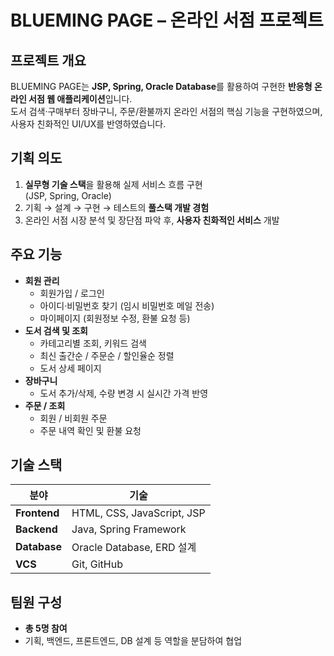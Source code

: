 # BLUEMING PAGE – 온라인 서점 프로젝트


## 프로젝트 개요
BLUEMING PAGE는 **JSP, Spring, Oracle Database**를 활용하여 구현한 **반응형 온라인 서점 웹 애플리케이션**입니다.  
도서 검색·구매부터 장바구니, 주문/환불까지 온라인 서점의 핵심 기능을 구현하였으며,  
사용자 친화적인 UI/UX를 반영하였습니다.


## 기획 의도
1. **실무형 기술 스택**을 활용해 실제 서비스 흐름 구현  
   (JSP, Spring, Oracle)
2. 기획 → 설계 → 구현 → 테스트의 **풀스택 개발 경험**
3. 온라인 서점 시장 분석 및 장단점 파악 후, **사용자 친화적인 서비스** 개발


## 주요 기능
- **회원 관리**
  - 회원가입 / 로그인
  - 아이디·비밀번호 찾기 (임시 비밀번호 메일 전송)
  - 마이페이지 (회원정보 수정, 환불 요청 등)
- **도서 검색 및 조회**
  - 카테고리별 조회, 키워드 검색
  - 최신 출간순 / 주문순 / 할인율순 정렬
  - 도서 상세 페이지
- **장바구니**
  - 도서 추가/삭제, 수량 변경 시 실시간 가격 반영
- **주문 / 조회**
  - 회원 / 비회원 주문
  - 주문 내역 확인 및 환불 요청


## 기술 스택
| 분야         | 기술 |
| -------------| ---- |
| **Frontend** | HTML, CSS, JavaScript, JSP |
| **Backend**  | Java, Spring Framework |
| **Database** | Oracle Database, ERD 설계 |
| **VCS**      | Git, GitHub |


## 팀원 구성
- **총 5명 참여**
- 기획, 백엔드, 프론트엔드, DB 설계 등 역할을 분담하여 협업


